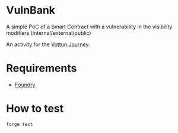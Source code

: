 # VulnBank
A simple PoC of a Smart Contract with a vulnerability in the visibility modifiers (internal/external/public)

An activity for the [Vottun Journey](https://vottun.com/).

# Requirements

- [Foundry](https://book.getfoundry.sh/)

# How to test

```bash
forge test
```